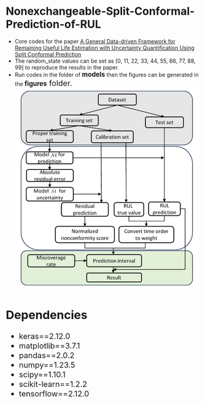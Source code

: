 # Nonexchangeable-Split-Conformal-Prediction-of-RUL
* Core codes for the paper [A General Data-driven Framework for Remaining Useful Life Estimation with Uncertainty Quantification Using Split Conformal Prediction](https://github.com/xuweijun-npuer/Nonexchangeable-Split-Conformal-Prediction-of-RUL/blob/main/A%20General%20Data-driven%20Framework%20for%20Remaining%20Useful%20Life%20Estimation%20with%20Uncertainty%20Quantification%20Using%20Split%20Conformal%20Prediction.pdf)
* The random_state values can be set as [0, 11, 22, 33, 44, 55, 66, 77, 88, 99] to reproduce the results in the paper.
* Run codes in the folder of <big>**models**</big> then the figures can be generated in the <big>**figures**<big/> folder.
![Framework](https://github.com/xuweijun-npuer/Nonexchangeable-Split-Conformal-Prediction-of-RUL/blob/main/figures/framework.jpg)
## Dependencies
* keras==2.12.0
* matplotlib==3.7.1
* pandas==2.0.2
* numpy==1.23.5
* scipy==1.10.1
* scikit-learn==1.2.2
* tensorflow==2.12.0